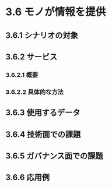 ﻿# 3.6 モノが情報を提供

## 3.6.1 シナリオの対象

## 3.6.2 サービス
### 3.6.2.1 概要
### 3.6.2.2 具体的な方法

## 3.6.3 使用するデータ

## 3.6.4 技術面での課題

## 3.6.5 ガバナンス面での課題

## 3.6.6 応用例
